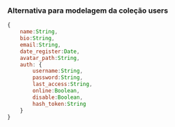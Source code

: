 ### Alternativa para modelagem da coleção users

```js
{  
	name:String,  
	bio:String,  
	email:String,  
	date_register:Date,  
	avatar_path:String,
    auth: {  
		username:String,  
		password:String,  
		last_access:String,  
		online:Boolean,  
		disable:Boolean,  
		hash_token:String  
	}
}

```
